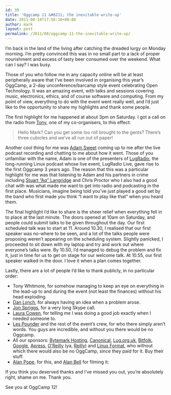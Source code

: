 ```yaml
---
id: 39
title: 'Oggcamp 11 &#8211; the inevitable write-up'
date: 2011-08-18T17:56:10+00:00
author: mark
layout: post
permalink: /2011/08/oggcamp-11-the-inevitable-write-up/
---
```

I&#8217;m back in the land of the living after catching the dreaded lurgy on Monday morning. I&#8217;m pretty convinced this was in no small part to a lack of proper nourishment and excess of tasty beer consumed over the weekend. What can I say? I was busy.

Those of you who follow me in any capacity online will be at least peripherally aware that I&#8217;ve been involved in organising this year&#8217;s OggCamp, a 2-day unconference/barcamp style event celebrating Open Technology. It was an amazing event, with talks and sessions covering music, electronics, ethics, and of course software and computing. From my point of view, everything to do with the event went really well, and I&#8217;d just like to the opportunity to share my highlights and thank some people.

The first highlight for me happened at about 3pm on Saturday. I got a call on the radio from [Tony](http://tonywhitmore.co.uk), one of my co-organisers, to this effect:

> Hello Mark? Can you get some loo roll brought to the gents? There&#8217;s three cubicles and we&#8217;ve all run out of paper!

Another cool thing for me was [Adam Sweet](http://blog.adamsweet.org/) coming up to me after the live podcast recording and chatting to me about how it went. Those of you unfamiliar with the name, Adam is one of the presenters of [LugRadio](http://lugradio.org), the long-running Linux podcast whose live event, LugRadio Live, gave rise to the first Oggcamp 3 years ago. The reason that this was a particular highlight for me was that listening to Adam and his partners in crime including [Stuart &#8220;Aq&#8221; Langridge](http://www.kryogenix.org/days/) and Chris Proctor who I also had a good chat with was what made me want to get into radio and podcasting in the first place. Musicians, imagine being told you&#8217;ve just played a good set by the band who first made you think &#8220;I want to play like that&#8221; when you heard them.

The final highlight I&#8217;d like to share is the sheer relief when everything fell in to place at the last minute. The doors opened at 10am on Saturday, and people could submit talks to be given throughout the day. Our first scheduled talk was to start at 11. Around 10.30, I realised that our first speaker was no-where to be seen, and a lot of the talks people were proposing weren&#8217;t appearing on the scheduling system. Slightly panicked, I proceeded to sit down with my laptop and try and work out where everyone&#8217;s talks were. By 10.50, I&#8217;d managed to debug the problem and fix it, just in time for us to get on stage for our welcome talk. At 10.55, our first speaker walked in the door. I love it when a plan comes together.

Lastly, there are a lot of people I&#8217;d like to thank publicly, in no particular order:

  * Tony Whitmore, for somehow managing to keep an eye on everything in the lead-up to and during the event (not least the finances) without his head exploding.
  * [Dan Lynch](http://danlynch.org/), for always having an idea when a problem arose.
  * [Jon Spriggs](http://jon.sprig.gs/), for a very long Skype call.
  * [Laura Cowen](http://www.lauracowen.co.uk/blog/), for telling me I was doing a good job exactly when I needed someone to.
  * [Les Pounder](https://bigl.es) and the rest of the event&#8217;s crew, for who there simply aren&#8217;t words. You guys are incredible, and without you there would be no Oggcamp.
  * All our sponsors: [Bytemark Hosting](http://www.bytemark.co.uk/), [Canonical](http://canonical.com), [Lug.org.uk](http://lug.org.uk), [Bitfolk](http://bitfolk.com/), [Google](http://google.com), [Apress](http://www.apress.com/), [O&#8217;Reilly](http://oreilly.com) (ya, [Reilly](http://bbsimg.ngfiles.com/1/6301000/ngbbs43148239da63a.gif)) and [Linux Format](http://linuxformat.co.uk), who without which there would also be no OggCamp, since they paid for it. Buy their stuff.
  * [Alan Pope](http://popey.com), for this, and [Alan Bell](http://twitter.com/#!/alanbell_libsol) for filming it:

  
    

If you think you deserved thanks and I&#8217;ve missed you out, you&#8217;re absolutely right, shame on me. Thank you.

See you at OggCamp 12!
